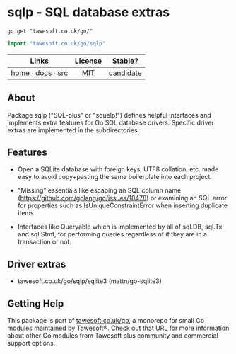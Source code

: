 # sqlp - SQL database extras

```shell script
go get "tawesoft.co.uk/go/"
```

```go
import "tawesoft.co.uk/go/sqlp"
```

|  Links  | License | Stable? |
|:-------:|:-------:|:-------:|
| [home][home_sqlp] ∙ [docs][docs_sqlp] ∙ [src][src_sqlp] | [MIT][copy_sqlp] | candidate |

[home_sqlp]: https://tawesoft.co.uk/go/sqlp
[src_sqlp]:  https://github.com/tawesoft/go/tree/master/sqlp
[docs_sqlp]: https://www.tawesoft.co.uk/go/doc/sqlp
[copy_sqlp]: https://github.com/tawesoft/go/tree/master/sqlp/LICENSE.txt

## About

Package sqlp ("SQL-plus" or "squelp!") defines helpful interfaces and
implements extra features for Go SQL database drivers. Specific driver
extras are implemented in the subdirectories.


## Features


* Open a SQLite database with foreign keys, UTF8 collation, etc. made easy
to avoid copy+pasting the same boilerplate into each project.

* "Missing" essentials like escaping an SQL column name
(https://github.com/golang/go/issues/18478) or examining an SQL error for
properties such as IsUniqueConstraintError when inserting duplicate items

* Interfaces like Queryable which is implemented by all of sql.DB, sql.Tx
and sql.Stmt, for performing queries regardless of if they are in a
transaction or not.


## Driver extras


* tawesoft.co.uk/go/sqlp/sqlite3 (mattn/go-sqlite3)

## Getting Help

This package is part of [tawesoft.co.uk/go](https://www.tawesoft.co.uk/go),
a monorepo for small Go modules maintained by Tawesoft®.
Check out that URL for more information about other Go modules from
Tawesoft plus community and commercial support options.